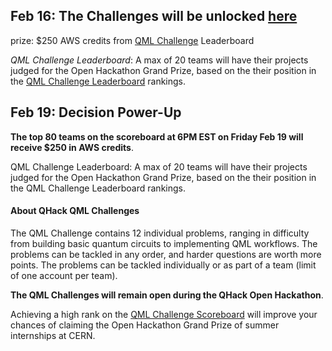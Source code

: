 

## Feb 16: The Challenges will be unlocked [here](https://github.com/XanaduAI/QHack/tree/main/QML_Challenges)

prize: $250 AWS credits from [QML Challenge](QML_Challenges.md) Leaderboard

*QML Challenge Leaderboard*:
A max of 20 teams will have their projects judged for the Open Hackathon Grand Prize, based on the their position in the 
[QML Challenge Leaderboard](QML_Challenges.md) rankings. 

## Feb 19: Decision Power-Up

**The top 80 teams on the scoreboard at 6PM EST on Friday Feb 19 will receive $250 in AWS credits**. 

QML Challenge Leaderboard: A max of 20 teams will have their projects judged for the Open Hackathon Grand Prize, based on the their position in the QML Challenge Leaderboard rankings.

#### About QHack QML Challenges

The QML Challenge contains 12 individual problems, ranging in difficulty from building basic 
quantum circuits to implementing QML workflows. The problems can be tackled in any order, 
and harder questions are worth more points. The problems can be tackled individually or 
as part of a team (limit of one account per team).

**The QML Challenges will remain open during the QHack Open Hackathon**. 

Achieving a high rank on the [QML Challenge Scoreboard](https://challenge.qhack.ai/public) will improve your chances of claiming the Open Hackathon Grand Prize of summer internships at CERN.
